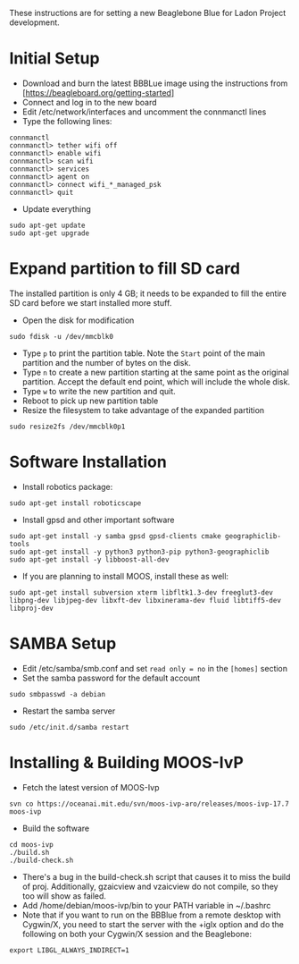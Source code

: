 These instructions are for setting a new Beaglebone Blue for Ladon Project development. 

# Initial Setup

* Download and burn the latest BBBLue image using the instructions from [https://beagleboard.org/getting-started]
* Connect and log in to the new board
* Edit /etc/network/interfaces and uncomment the connmanctl lines
* Type the following lines:
```
connmanctl
connmanctl> tether wifi off
connmanctl> enable wifi
connmanctl> scan wifi
connmanctl> services
connmanctl> agent on
connmanctl> connect wifi_*_managed_psk
connmanctl> quit
```
* Update everything 
```
sudo apt-get update
sudo apt-get upgrade
```

# Expand partition to fill SD card

The installed partition is only 4 GB; it needs to be expanded to fill the entire SD card before we start installed more stuff.

* Open the disk for modification
```
sudo fdisk -u /dev/mmcblk0
```
* Type ```p``` to print the partition table. Note the ```Start``` point of the main partition and the number of bytes on the disk. 
* Type ```n``` to create a new partition starting at the same point as the original partition. Accept the default end point, which will include the whole disk.
* Type ```w``` to write the new partition and quit.
* Reboot to pick up new partition table
* Resize the filesystem to take advantage of the expanded partition
```
sudo resize2fs /dev/mmcblk0p1
```

# Software Installation

* Install robotics package:
```
sudo apt-get install roboticscape
```
* Install gpsd and other important software
```
sudo apt-get install -y samba gpsd gpsd-clients cmake geographiclib-tools
sudo apt-get install -y python3 python3-pip python3-geographiclib
sudo apt-get install -y libboost-all-dev
```
* If you are planning to install MOOS, install these as well:
```
sudo apt-get install subversion xterm libfltk1.3-dev freeglut3-dev libpng-dev libjpeg-dev libxft-dev libxinerama-dev fluid libtiff5-dev libproj-dev
```

# SAMBA Setup

* Edit /etc/samba/smb.conf and set ```read only = no``` in the ```[homes]``` section
* Set the samba password for the default account
```
sudo smbpasswd -a debian
```
* Restart the samba server
```
sudo /etc/init.d/samba restart
```

# Installing & Building MOOS-IvP

* Fetch the latest version of MOOS-Ivp
```
svn co https://oceanai.mit.edu/svn/moos-ivp-aro/releases/moos-ivp-17.7 moos-ivp
```
* Build the software
```
cd moos-ivp
./build.sh
./build-check.sh
```
* There's a bug in the build-check.sh script that causes it to miss the build of proj. Additionally, gzaicview and vzaicview do not compile, so they too will show as failed. 
* Add /home/debian/moos-ivp/bin to your PATH variable in ~/.bashrc
* Note that if you want to run on the BBBlue from a remote desktop with Cygwin/X, you need to start the server with the +iglx option and do the following on both your Cygwin/X session and the Beaglebone:
```
export LIBGL_ALWAYS_INDIRECT=1
```